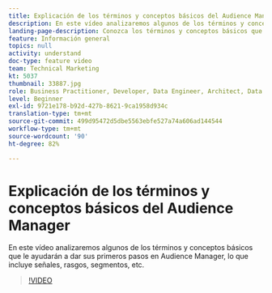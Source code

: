 ```yaml
---
title: Explicación de los términos y conceptos básicos del Audience Manager
description: En este vídeo analizaremos algunos de los términos y conceptos básicos que le ayudarán a dar sus primeros pasos en Audience Manager, lo que incluye señales, rasgos, segmentos, etc.
landing-page-description: Conozca los términos y conceptos básicos que le ayudarán a iniciarse en el Audience Manager, lo que incluye señales, características, segmentos y mucho más.
feature: Información general
topics: null
activity: understand
doc-type: feature video
team: Technical Marketing
kt: 5037
thumbnail: 33887.jpg
role: Business Practitioner, Developer, Data Engineer, Architect, Data Architect, Administrator, Leader
level: Beginner
exl-id: 9721e178-b92d-427b-8621-9ca1958d934c
translation-type: tm+mt
source-git-commit: 499d95472d5dbe5563ebfe527a74a606ad144544
workflow-type: tm+mt
source-wordcount: '90'
ht-degree: 82%

---
```


# Explicación de los términos y conceptos básicos del Audience Manager

En este vídeo analizaremos algunos de los términos y conceptos básicos que le ayudarán a dar sus primeros pasos en Audience Manager, lo que incluye señales, rasgos, segmentos, etc.

>[!VIDEO](https://video.tv.adobe.com/v/33887/?quality=12)
